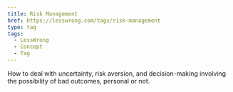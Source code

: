 ```yaml
---
title: Risk Management
href: https://lesswrong.com/tags/risk-management
type: tag
tags:
  - LessWrong
  - Concept
  - Tag
---
```


How to deal with uncertainty, risk aversion, and decision-making involving the possibility of bad outcomes, personal or not.